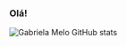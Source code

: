 

### Olá!

![Gabriela Melo GitHub stats](https://github-readme-stats.vercel.app/api?username=gabmeloo&show_icons=true&theme=dark&count_private=true)
